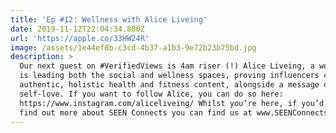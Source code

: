 ```yaml
---
title: 'Ep #12: Wellness with Alice Liveing'
date: 2019-11-12T22:04:34.800Z
url: 'https://apple.co/33HW24R'
image: /assets/1e44ef8b-c3cd-4b37-a1b3-9e72b23b75bd.jpg
description: >
  Our next guest on #VerifiedViews is 4am riser (!) Alice Liveing, a woman who
  is leading both the social and wellness spaces, proving influencers can create
  authentic, holistic health and fitness content, alongside a message of
  self-love. If you want to follow Alice, you can do so here:
  https://www.instagram.com/aliceliveing/ Whilst you’re here, if you’d like to
  find out more about SEEN Connects you can find us at www.SEENConnects.com.
---
```


